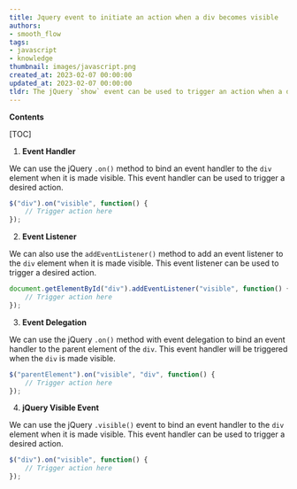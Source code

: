 ```yaml
---
title: Jquery event to initiate an action when a div becomes visible
authors:
- smooth_flow
tags:
- javascript
- knowledge
thumbnail: images/javascript.png
created_at: 2023-02-07 00:00:00
updated_at: 2023-02-07 00:00:00
tldr: The jQuery `show` event can be used to trigger an action when a div is made visible.
---
```


**Contents**

[TOC]

1. **Event Handler**

We can use the jQuery `.on()` method to bind an event handler to the `div` element when it is made visible. This event handler can be used to trigger a desired action.

```javascript
$("div").on("visible", function() {
    // Trigger action here
});
```

2. **Event Listener**

We can also use the `addEventListener()` method to add an event listener to the `div` element when it is made visible. This event listener can be used to trigger a desired action.

```javascript
document.getElementById("div").addEventListener("visible", function() {
    // Trigger action here
});
```

3. **Event Delegation**

We can use the jQuery `.on()` method with event delegation to bind an event handler to the parent element of the `div`. This event handler will be triggered when the `div` is made visible.

```javascript
$("parentElement").on("visible", "div", function() {
    // Trigger action here
});
```

4. **jQuery Visible Event**

We can use the jQuery `.visible()` event to bind an event handler to the `div` element when it is made visible. This event handler can be used to trigger a desired action.

```javascript
$("div").on("visible", function() {
    // Trigger action here
});
```
